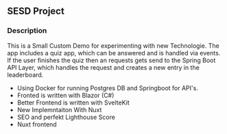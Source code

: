 ## SESD Project

### Description

This is a Small Custom Demo for experimenting with new Technologie. The app includes a quiz app, which can be answered and is handled via events. If the user finishes the quiz then an requests gets send to the Spring Boot API Layer, which handles the request and creates a new entry in the leaderboard.

- Using Docker for running Postgres DB and Springboot for API's.
- Fronted is written with Blazor (C#)
- Better Frontend is written with SvelteKit
- New Implemntaiton With Nuxt
- SEO and perfekt Lighthouse Score
- Nuxt frontend
